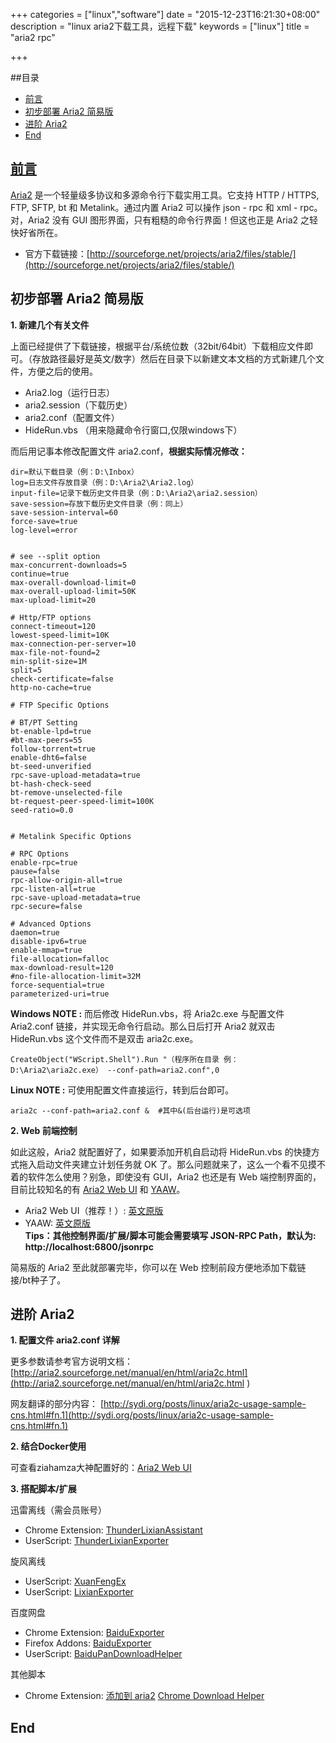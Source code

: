 +++
categories = ["linux","software"]
date = "2015-12-23T16:21:30+08:00"
description = "linux aria2下载工具，远程下载"
keywords = ["linux"]
title = "aria2 rpc"

+++

##目录
<!-- MarkdownTOC -->

- [前言](#null-link)
- [初步部署 Aria2 简易版](#初步部署-aria2-简易版)
- [进阶 Aria2](#进阶-aria2)
- [End](#end)

<!-- /MarkdownTOC -->

## [前言][null-link]
[null-link]: chrome://not-a-link
[Aria2](http://aria2.sourceforge.net/) 是一个轻量级多协议和多源命令行下载实用工具。它支持 HTTP / HTTPS, FTP, SFTP, bt 和 Metalink。通过内置 Aria2 可以操作 json - rpc 和 xml - rpc。对，Aria2 没有 GUI 图形界面，只有粗糙的命令行界面！但这也正是 Aria2 之轻快好省所在。

+ 官方下载链接：[http://sourceforge.net/projects/aria2/files/stable/](http://sourceforge.net/projects/aria2/files/stable/)

## 初步部署 Aria2 简易版

**1. 新建几个有关文件**

上面已经提供了下载链接，根据平台/系统位数（32bit/64bit）下载相应文件即可。（存放路径最好是英文/数字）然后在目录下以新建文本文档的方式新建几个文件，方便之后的使用。

+ Aria2.log（运行日志）
+ aria2.session（下载历史）
+ aria2.conf（配置文件）
+ HideRun.vbs （用来隐藏命令行窗口,仅限windows下）


而后用记事本修改配置文件 aria2.conf，**根据实际情况修改：**

```
dir=默认下载目录（例：D:\Inbox）
log=日志文件存放目录（例：D:\Aria2\Aria2.log）
input-file=记录下载历史文件目录（例：D:\Aria2\aria2.session）
save-session=存放下载历史文件目录（例：同上）
save-session-interval=60
force-save=true
log-level=error
  
  
# see --split option
max-concurrent-downloads=5
continue=true
max-overall-download-limit=0
max-overall-upload-limit=50K
max-upload-limit=20
  
# Http/FTP options
connect-timeout=120
lowest-speed-limit=10K
max-connection-per-server=10
max-file-not-found=2
min-split-size=1M
split=5
check-certificate=false
http-no-cache=true
  
# FTP Specific Options
  
# BT/PT Setting
bt-enable-lpd=true
#bt-max-peers=55
follow-torrent=true
enable-dht6=false
bt-seed-unverified
rpc-save-upload-metadata=true
bt-hash-check-seed
bt-remove-unselected-file
bt-request-peer-speed-limit=100K
seed-ratio=0.0
  
  
# Metalink Specific Options
  
# RPC Options
enable-rpc=true
pause=false
rpc-allow-origin-all=true
rpc-listen-all=true
rpc-save-upload-metadata=true
rpc-secure=false
  
# Advanced Options
daemon=true
disable-ipv6=true
enable-mmap=true
file-allocation=falloc
max-download-result=120
#no-file-allocation-limit=32M
force-sequential=true
parameterized-uri=true
```

**Windows NOTE :** 而后修改 HideRun.vbs，将 Aria2c.exe 与配置文件 Aria2.conf 链接，并实现无命令行启动。那么日后打开 Aria2 就双击 HideRun.vbs 这个文件而不是双击 aria2c.exe。
```
CreateObject("WScript.Shell").Run "（程序所在目录 例：D:\Aria2\aria2c.exe） --conf-path=aria2.conf",0
```
**Linux NOTE :** 可使用配置文件直接运行，转到后台即可。
```
aria2c --conf-path=aria2.conf &  #其中&(后台运行)是可选项
```

**2. Web 前端控制**

如此这般，Aria2 就配置好了，如果要添加开机自启动将 HideRun.vbs 的快捷方式拖入启动文件夹建立计划任务就 OK 了。那么问题就来了，这么一个看不见摸不着的软件怎么使用？别急，即使没有 GUI，Aria2 也还是有 Web 端控制界面的，目前比较知名的有 [Aria2 Web UI](https://github.com/ziahamza/webui-aria2) 和 [YAAW](https://github.com/binux/yaaw)。

+ Aria2 Web UI（推荐！）: [英文原版](http://ziahamza.github.io/webui-aria2/)
+ YAAW: [英文原版](http://binux.github.io/yaaw/demo/)  
**Tips：其他控制界面/扩展/脚本可能会需要填写 JSON-RPC Path，默认为: http://localhost:6800/jsonrpc**

简易版的 Aria2 至此就部署完毕，你可以在 Web 控制前段方便地添加下载链接/bt种子了。

## 进阶 Aria2

**1. 配置文件 aria2.conf 详解**

更多参数请参考官方说明文档：[http://aria2.sourceforge.net/manual/en/html/aria2c.html](http://aria2.sourceforge.net/manual/en/html/aria2c.html )

网友翻译的部分内容：  [http://sydi.org/posts/linux/aria2c-usage-sample-cns.html#fn.1](http://sydi.org/posts/linux/aria2c-usage-sample-cns.html#fn.1)

**2. 结合Docker使用**

可查看ziahamza大神配置好的：[Aria2 Web UI](https://github.com/ziahamza/webui-aria2)

**3. 搭配脚本/扩展**

迅雷离线（需会员账号）

+ Chrome Extension: [ThunderLixianAssistant](https://chrome.google.com/webstore/detail/thunderlixianassistant/eehlmkfpnagoieibahhcghphdbjcdmen)
+ UserScript: [ThunderLixianExporter](https://github.com/binux/ThunderLixianExporter)

旋风离线

+ UserScript: [XuanFengEx](https://greasyfork.org/zh-CN/scripts/354-xuanfengex)
+ UserScript: [LixianExporter](https://greasyfork.org/zh-CN/scripts/2398-lixianexporter)

百度网盘

+ Chrome Extension: [BaiduExporter](https://chrome.google.com/webstore/detail/baiduexporter/mjaenbjdjmgolhoafkohbhhbaiedbkno)
+ Firefox Addons: [BaiduExporter](https://github.com/acgotaku/BaiduExporter)
+ UserScript: [BaiduPanDownloadHelper](https://greasyfork.org/scripts/294-baidupandownloadhelper)

其他脚本

+ Chrome Extension: [添加到 aria2](https://chrome.google.com/webstore/detail/%E6%B7%BB%E5%8A%A0%E5%88%B0aria2/nimeojfecmndgolmlmjghjmbpdkhhogl) [Chrome Download Helper](http://git.oschina.net/yky/CDHelper)

End
-
